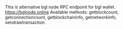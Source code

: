 This is alternative bgl node RPC endpoint for bgl wallet.
https://bglnode.online
Available methods: getblockcount, getconnectioncount, getblockchaininfo, getnetworkinfo, sendrawtransaction.
